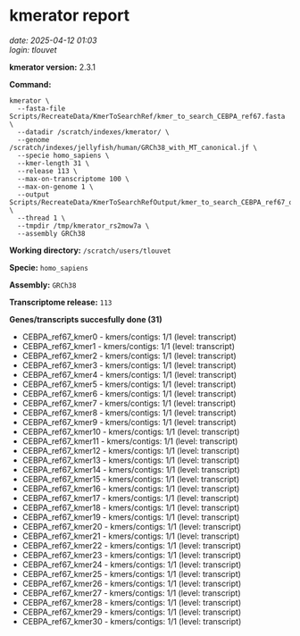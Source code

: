 # kmerator report
*date: 2025-04-12 01:03*  
*login: tlouvet*

**kmerator version:** 2.3.1

**Command:**

```
kmerator \
  --fasta-file Scripts/RecreateData/KmerToSearchRef/kmer_to_search_CEBPA_ref67.fasta \
  --datadir /scratch/indexes/kmerator/ \
  --genome /scratch/indexes/jellyfish/human/GRCh38_with_MT_canonical.jf \
  --specie homo_sapiens \
  --kmer-length 31 \
  --release 113 \
  --max-on-transcriptome 100 \
  --max-on-genome 1 \
  --output Scripts/RecreateData/KmerToSearchRefOutput/kmer_to_search_CEBPA_ref67_output \
  --thread 1 \
  --tmpdir /tmp/kmerator_rs2mow7a \
  --assembly GRCh38
```

**Working directory:** `/scratch/users/tlouvet`

**Specie:** `homo_sapiens`

**Assembly:** `GRCh38`

**Transcriptome release:** `113`

**Genes/transcripts succesfully done (31)**

- CEBPA_ref67_kmer0 - kmers/contigs: 1/1 (level: transcript)
- CEBPA_ref67_kmer1 - kmers/contigs: 1/1 (level: transcript)
- CEBPA_ref67_kmer2 - kmers/contigs: 1/1 (level: transcript)
- CEBPA_ref67_kmer3 - kmers/contigs: 1/1 (level: transcript)
- CEBPA_ref67_kmer4 - kmers/contigs: 1/1 (level: transcript)
- CEBPA_ref67_kmer5 - kmers/contigs: 1/1 (level: transcript)
- CEBPA_ref67_kmer6 - kmers/contigs: 1/1 (level: transcript)
- CEBPA_ref67_kmer7 - kmers/contigs: 1/1 (level: transcript)
- CEBPA_ref67_kmer8 - kmers/contigs: 1/1 (level: transcript)
- CEBPA_ref67_kmer9 - kmers/contigs: 1/1 (level: transcript)
- CEBPA_ref67_kmer10 - kmers/contigs: 1/1 (level: transcript)
- CEBPA_ref67_kmer11 - kmers/contigs: 1/1 (level: transcript)
- CEBPA_ref67_kmer12 - kmers/contigs: 1/1 (level: transcript)
- CEBPA_ref67_kmer13 - kmers/contigs: 1/1 (level: transcript)
- CEBPA_ref67_kmer14 - kmers/contigs: 1/1 (level: transcript)
- CEBPA_ref67_kmer15 - kmers/contigs: 1/1 (level: transcript)
- CEBPA_ref67_kmer16 - kmers/contigs: 1/1 (level: transcript)
- CEBPA_ref67_kmer17 - kmers/contigs: 1/1 (level: transcript)
- CEBPA_ref67_kmer18 - kmers/contigs: 1/1 (level: transcript)
- CEBPA_ref67_kmer19 - kmers/contigs: 1/1 (level: transcript)
- CEBPA_ref67_kmer20 - kmers/contigs: 1/1 (level: transcript)
- CEBPA_ref67_kmer21 - kmers/contigs: 1/1 (level: transcript)
- CEBPA_ref67_kmer22 - kmers/contigs: 1/1 (level: transcript)
- CEBPA_ref67_kmer23 - kmers/contigs: 1/1 (level: transcript)
- CEBPA_ref67_kmer24 - kmers/contigs: 1/1 (level: transcript)
- CEBPA_ref67_kmer25 - kmers/contigs: 1/1 (level: transcript)
- CEBPA_ref67_kmer26 - kmers/contigs: 1/1 (level: transcript)
- CEBPA_ref67_kmer27 - kmers/contigs: 1/1 (level: transcript)
- CEBPA_ref67_kmer28 - kmers/contigs: 1/1 (level: transcript)
- CEBPA_ref67_kmer29 - kmers/contigs: 1/1 (level: transcript)
- CEBPA_ref67_kmer30 - kmers/contigs: 1/1 (level: transcript)

